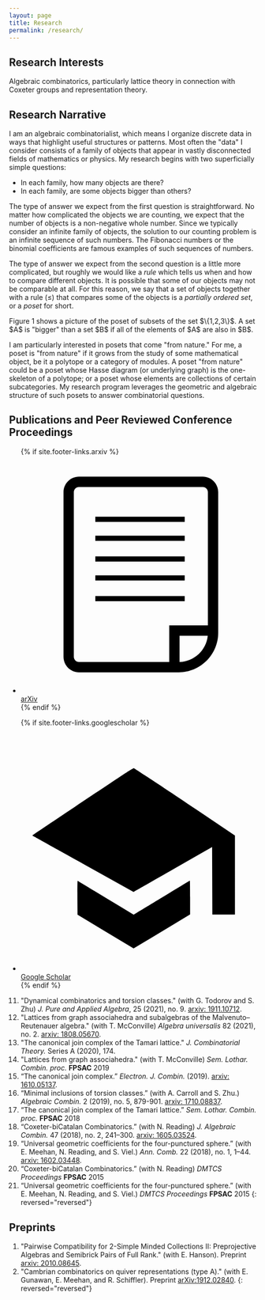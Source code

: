 ```yaml
---
layout: page
title: Research
permalink: /research/
---
```


## Research Interests

Algebraic combinatorics, particularly lattice theory in connection with Coxeter groups and representation theory.

## Research Narrative

I am an algebraic combinatorialist, which means I organize discrete data in ways that highlight useful structures or patterns. Most often the "data" I consider consists of a family of objects that appear in vastly disconnected fields of mathematics or physics. My research begins with two superficially simple questions:
- In each family, how many objects are there?
- In each family, are some objects bigger than others?

The type of answer we expect from the first question is straightforward. No matter how complicated the objects we are counting, we expect that the number of objects is a non-negative whole number. Since we typically consider an infinite family of objects, the solution to our counting problem is an infinite sequence of such numbers. The Fibonacci numbers or the binomial coefficients are famous examples of such sequences of numbers.

The type of answer we expect from the second question is a little more complicated, but roughly we would like a *rule* which tells us when and how to compare different objects. It is possible that some of our objects may not be comparable at all. For this reason, we say that a set of objects together with a rule $(\le)$ that compares some of the objects is a *partially ordered set*, or a *poset* for short.

<div class="right">
 <script type="text/tikz">
  \begin{tikzpicture}
   %\draw[help lines] (-3,-3) grid (5,5);
   \node [below] at (0,0) {Empty Set};
    \node [above, left] at (-2,1.01) {$\{1\}$};
     \node [above] at (0,.85) {$\{2\}$};
      \node [above, right] at (2,1.01) {$\{3\}$};
      \node [above] at (-1.5,1.75) {$\{1,2\}$};
      \node [above] at (1.5,1.75) {$\{2,3\}$};
      \node [above] at (0,1.83) {$\{1,3\}$};
       \node[above] at (0,3) {$\{1,2,3\}$};
       \node[above] at (0,-2) {Figure 1. A poset.};
  \draw (0,0) --(-2,1);
  \draw (0,0) --(2,1);
  \draw (0,0) --(0,.9);
  \draw (-2,1) -- (-1.5,1.8);
  \draw (-.25,.95) -- (-1.5, 1.8);
  \draw (0.25,.95) -- (1.5, 1.8);
  \draw (2,1) -- (1.5, 1.8);
  \draw(-2,1) -- (0,1.85);
  \draw(2,1) -- (0, 1.85);
  \draw(0,3) -- (0, 2.5);
  \draw(-1,2.3) -- (0, 3);
  \draw(1,2.3) -- (0,3);
  \end{tikzpicture}
 </script>
</div>
Figure 1 shows a picture of the poset of subsets of the set $\{1,2,3\}$. A set $A$ is "bigger" than a set $B$ if all of the elements of $A$ are also in $B$.

I am particularly interested in posets that come "from nature." For me, a poset is "from nature" if it grows from the study of some mathematical object, be it a polytope or a category of modules. A poset "from nature" could be a poset whose Hasse diagram (or underlying graph) is the one-skeleton of a polytope; or a poset whose elements are collections of certain subcategories. My research program leverages the geometric and algebraic structure of such posets to answer combinatorial questions.

<!-- Publications -->
## Publications and Peer Reviewed Conference Proceedings

<div class="feature">
 <ul class="profiles-links">
   {% if site.footer-links.arxiv %}
   <li>
     <a href="https://arxiv.org/search/{{ site.footer-links.arxiv }}">
       <svg aria-hidden="true" class="svg-icon arxiv" xmlns="http://www.w3.org/2000/svg"  viewBox="0 0 100 100">
         <g>
           <rect x="31.436" y="25.673" width="37.764" height="2.178"></rect>
           <rect x="31.436" y="33.661" width="37.764" height="2.179"></rect>
           <rect x="31.436" y="42.375" width="37.764" height="2.179"></rect>
           <rect x="31.436" y="50.363" width="37.764" height="2.179"></rect>
           <rect x="31.436" y="59.077" width="37.764" height="2.179"></rect>
           <path d="M76.823,8.79H24.538c-3.604,0-6.536,2.932-6.536,6.536v69.349c0,3.604,2.932,6.536,6.536,6.536h42.119   c9.21,0,16.702-7.492,16.702-16.702V15.326C83.359,11.721,80.427,8.79,76.823,8.79z M22.358,84.675V15.326   c0-1.202,0.979-2.179,2.18-2.179h52.285c1.2,0,2.178,0.977,2.178,2.179v56.096H62.663v15.432H24.538   C23.337,86.854,22.358,85.876,22.358,84.675z M67.02,86.835V75.779h11.916C78.311,81.873,73.23,86.652,67.02,86.835z"></path>
         </g>
       </svg>
       <span class="profile-link-text">arXiv</span>
     </a>
   </li>
 {% endif %}

 {% if site.footer-links.googlescholar %}
   <li>
     <a href="https://scholar.google.com/citations?user={{ site.footer-links.googlescholar }}">
       <svg aria-hidden="true" class="svg-icon googlescholar" xmlns="http://www.w3.org/2000/svg" viewBox="0 0 24 24">
         <path d="M10.516 4.04c-.47.315-2.766 1.839-5.102 3.39-2.336 1.55-4.246 2.832-4.246 2.847 0 .016.117.094.262.172.144.082 2.449 1.36 5.125 2.844l4.86 2.7.124-.063c.07-.035 1.863-1.059 3.988-2.27l3.86-2.207.023 6.828h2.293V10.29L18.73 8.297c-4.007-2.684-7.21-4.8-7.289-4.817-.039-.007-.453.247-.925.56m-4.79 12.534l.012 1.723 2.844 1.707 2.844 1.703 2.867-1.719 2.863-1.722v-1.703c0-.938-.011-1.704-.023-1.704s-1.133.672-2.492 1.496c-1.36.82-2.641 1.594-2.84 1.715l-.371.22-1.133-.68a519.046 519.046 0 0 1-2.824-1.7c-.93-.562-1.707-1.031-1.723-1.039-.02-.008-.027.758-.023 1.703"/>
       </svg>
       <span class="profile-link-text">Google Scholar</span>
     </a>
   </li>
 {% endif %} 
 </ul>
</div>

<!-- 
Convert your LaTeX publications list from LaTeX to Markdown syntax: https://pandoc.org/try/?text=&from=latex&to=gfm
Paste the generated Markdown below, and edit as needed.
Or, just add your publications using Markdown syntax below.
-->

11. "Dynamical combinatorics and torsion classes." (with G. Todorov and S. Zhu) *J. Pure and Applied Algebra*, 25 (2021), no. 9. [arxiv: 1911.10712][].
10. "Lattices from graph associahedra and subalgebras of the Malvenuto–Reutenauer algebra." (with T. McConville) *Algebra universalis* 82 (2021), no. 2. [arxiv: 1808.05670][].
9. "The canonical join complex of the Tamari lattice." *J. Combinatorial Theory.* Series A (2020), 174.
8. "Lattices from graph associahedra." (with T. McConville) *Sem. Lothar. Combin. proc.* **FPSAC** 2019
7. “The canonical join complex.” *Electron. J. Combin.* (2019). [arxiv: 1610.05137][].
6. “Minimal inclusions of torsion classes.” (with A. Carroll and S. Zhu.) *Algebraic Combin.* 2 (2019), no. 5, 879-901. [arxiv: 1710.08837][].
5. “The canonical join complex of the Tamari lattice.” *Sem. Lothar. Combin. proc.* **FPSAC** 2018
4. “Coxeter-biCatalan Combinatorics.” (with N. Reading) *J. Algebraic Combin.* 47 (2018), no. 2, 241–300. [arxiv: 1605.03524][].
3. “Universal geometric coefficients for the four-punctured sphere.” (with E. Meehan, N. Reading, and S. Viel.) *Ann. Comb.* 22 (2018), no. 1, 1–44. [arxiv: 1602.03448][].
2. “Coxeter-biCatalan Combinatorics.” (with N. Reading) *DMTCS Proceedings* **FPSAC** 2015 
1. “Universal geometric coefficients for the four-punctured sphere.” (with E. Meehan, N. Reading, and S. Viel.) *DMTCS Proceedings* **FPSAC** 2015
{: reversed="reversed"}

  [arxiv: 1911.10712]: https://arxiv.org/abs/1911.10712
  [arxiv: 1808.05670]: https://arxiv.org/abs/1808.05670
  [arxiv: 1610.05137]: https://arxiv.org/abs/1610.05137
  [arxiv: 1710.08837]: https://arxiv.org/abs/1710.08837
  [arxiv: 1605.03524]: https://arxiv.org/abs/1605.03524
  [arxiv: 1602.03448]: https://arxiv.org/abs/1602.03448
  
## Preprints

1. "Pairwise Compatibility for 2-Simple Minded Collections II: Preprojective Algebras and Semibrick Pairs of Full Rank." (with E. Hanson). Preprint [arxiv: 2010.08645][].
2. "Cambrian combinatorics on quiver representations (type A)." (with E. Gunawan, E. Meehan, and R. Schiffler). Preprint [arXiv:1912.02840][].
{: reversed="reversed"}

  [arxiv: 2010.08645]: https://arxiv.org/abs/2010.08645
  [arXiv:1912.02840]: https://arxiv.org/abs/1912.02840
